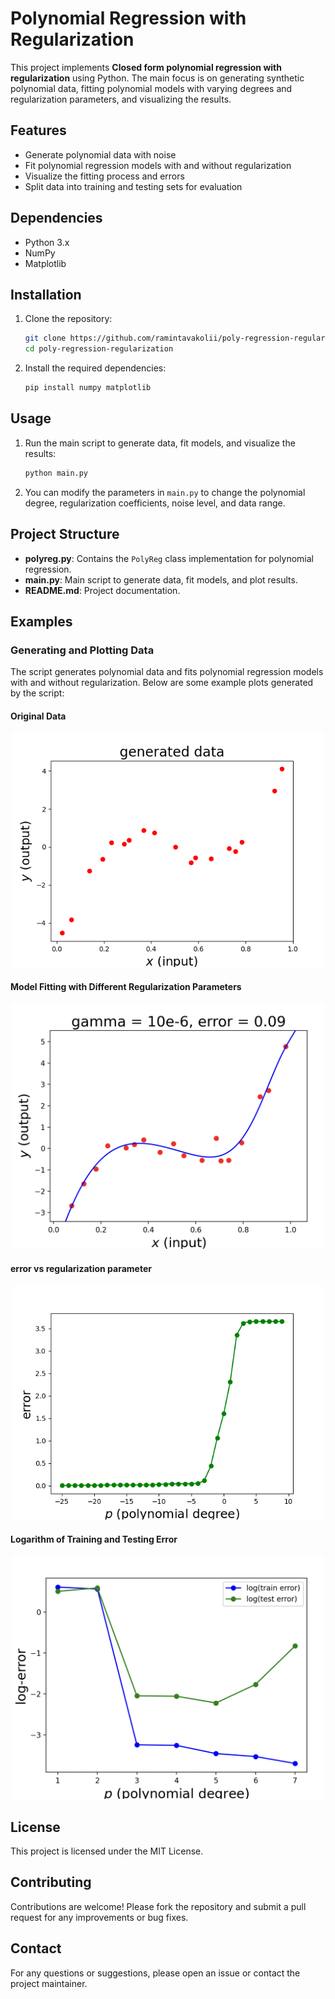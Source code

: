 # Polynomial Regression with Regularization

This project implements **Closed form polynomial regression with regularization** using Python. The main focus is on generating synthetic polynomial data, fitting polynomial models with varying degrees and regularization parameters, and visualizing the results.

## Features

- Generate polynomial data with noise
- Fit polynomial regression models with and without regularization
- Visualize the fitting process and errors
- Split data into training and testing sets for evaluation

## Dependencies

- Python 3.x
- NumPy
- Matplotlib

## Installation

1. Clone the repository:
    ```bash
    git clone https://github.com/ramintavakolii/poly-regression-regularization.git
    cd poly-regression-regularization
    ```

2. Install the required dependencies:
    ```bash
    pip install numpy matplotlib
    ```

## Usage

1. Run the main script to generate data, fit models, and visualize the results:
    ```bash
    python main.py
    ```

2. You can modify the parameters in `main.py` to change the polynomial degree, regularization coefficients, noise level, and data range.

## Project Structure

- **polyreg.py**: Contains the `PolyReg` class implementation for polynomial regression.
- **main.py**: Main script to generate data, fit models, and plot results.
- **README.md**: Project documentation.

## Examples

### Generating and Plotting Data

The script generates polynomial data and fits polynomial regression models with and without regularization. Below are some example plots generated by the script:

#### Original Data
<p align="center">
  <img src="images/data.png" alt="Generated Data" width="500"/>
</p>


#### Model Fitting with Different Regularization Parameters

<p align="center">
  <img src="images/fit_deg.png" alt="Fitted Model" width="500"/>
</p>

####  error vs regularization parameter
<p align="center">
  <img src="images/error_vs_reg_param.png" alt="Fitted Model" width="500"/>
</p>

#### Logarithm of Training and Testing Error
<p align="center">
  <img src="images/train_test_error_log.png" alt="Training and Testing Split" width="500"/>
</p>

## License

This project is licensed under the MIT License.

## Contributing

Contributions are welcome! Please fork the repository and submit a pull request for any improvements or bug fixes.

## Contact

For any questions or suggestions, please open an issue or contact the project maintainer.
